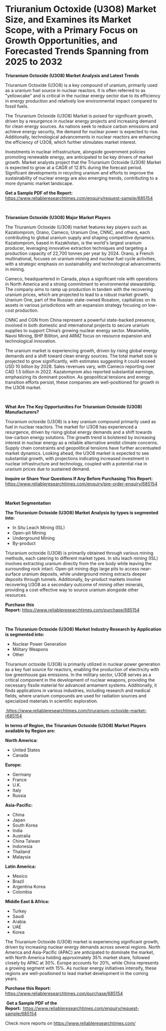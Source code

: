 <p><h1>Triuranium Octoxide (U3O8) Market Size, and Examines its Market Scope, with a Primary Focus on Growth Opportunities, and Forecasted Trends Spanning from 2025 to 2032</h1></p><p><strong>Triuranium Octoxide (U3O8) Market Analysis and Latest Trends</strong></p>
<p><p>Triuranium Octoxide (U3O8) is a key compound of uranium, primarily used as a uranium fuel source in nuclear reactors. It is often referred to as "yellowcake" and is critical in the nuclear energy sector due to its efficiency in energy production and relatively low environmental impact compared to fossil fuels.</p><p>The Triuranium Octoxide (U3O8) Market is poised for significant growth, driven by a resurgence in nuclear energy projects and increasing demand for clean energy sources. As nations seek to reduce carbon emissions and achieve energy security, the demand for nuclear power is expected to rise. Additionally, technological advancements in nuclear reactors are enhancing the efficiency of U3O8, which further stimulates market interest.</p><p>Investments in nuclear infrastructure, alongside government policies promoting renewable energy, are anticipated to be key drivers of market growth. Market analysts project that the Triuranium Octoxide (U3O8) Market is expected to grow at a CAGR of 12.8% during the forecast period. Significant developments in recycling uranium and efforts to improve the sustainability of nuclear energy are also emerging trends, contributing to a more dynamic market landscape.</p></p>
<p><strong>Get a Sample PDF of the Report:&nbsp;</strong> <a href="https://www.reliableresearchtimes.com/enquiry/request-sample/685154?utm_campaign=2326&utm_medium=2&utm_source=Github&utm_content=ia&utm_term=27032025&utm_id=triuranium-octoxide-u3o8">https://www.reliableresearchtimes.com/enquiry/request-sample/685154</a></p>
<p>&nbsp;</p>
<p><strong>Triuranium Octoxide (U3O8) Major Market Players</strong></p>
<p><p>The Triuranium Octoxide (U3O8) market features key players such as Kazatomprom, Orano, Cameco, Uranium One, CNNC, and others, each contributing to global uranium supply and shaping competitive dynamics. Kazatomprom, based in Kazakhstan, is the world's largest uranium producer, leveraging innovative extraction techniques and targeting a production capacity of 22,700 tonnes per year by 2024. Orano, a French multinational, focuses on uranium mining and nuclear fuel cycle activities, with a strategic emphasis on sustainability and technological advancements in mining.</p><p>Cameco, headquartered in Canada, plays a significant role with operations in North America and a strong commitment to environmental stewardship. The company aims to ramp up production in tandem with the recovering uranium prices, which are projected to lead to a robust market growth. Uranium One, part of the Russian state-owned Rosatom, capitalizes on its assets in various jurisdictions with an expansion strategy focusing on low-cost production.</p><p>CNNC and CGN from China represent a powerful state-backed presence, involved in both domestic and international projects to secure uranium supplies to support China’s growing nuclear energy sector. Meanwhile, Navoi Mining, BHP Billiton, and ARMZ focus on resource expansion and technological innovation.</p><p>The uranium market is experiencing growth, driven by rising global energy demands and a shift toward clean energy sources. The total market size is projected to grow significantly, with estimates suggesting it could exceed USD 10 billion by 2028. Sales revenues vary, with Cameco reporting over CAD 1.5 billion in 2022. Kazatomprom also reported substantial earnings, emphasizing its dominant position. As geopolitical tensions and energy transition efforts persist, these companies are well-positioned for growth in the U3O8 market.</p></p>
<p>&nbsp;</p>
<p><strong>What Are The Key Opportunities For Triuranium Octoxide (U3O8) Manufacturers?</strong></p>
<p><p>Triuranium octoxide (U3O8) is a key uranium compound primarily used as fuel in nuclear reactors. The market for U3O8 has experienced a resurgence, driven by rising global energy demands and a shift towards low-carbon energy solutions. The growth trend is bolstered by increasing interest in nuclear energy as a reliable alternative amidst climate concerns. Supply chain constraints and geopolitical tensions have further accentuated market dynamics. Looking ahead, the U3O8 market is expected to see substantial growth, with projections indicating increased investment in nuclear infrastructure and technology, coupled with a potential rise in uranium prices due to sustained demand.</p></p>
<p><strong>Inquire or Share Your Questions If Any Before Purchasing This Report:</strong> <a href="https://www.reliableresearchtimes.com/enquiry/pre-order-enquiry/685154?utm_campaign=2326&utm_medium=2&utm_source=Github&utm_content=ia&utm_term=27032025&utm_id=triuranium-octoxide-u3o8">https://www.reliableresearchtimes.com/enquiry/pre-order-enquiry/685154</a></p>
<p>&nbsp;</p>
<p><strong>Market Segmentation</strong></p>
<p><strong>The Triuranium Octoxide (U3O8) Market Analysis by types is segmented into:</strong></p>
<p><ul><li>In Situ Leach Mining (ISL)</li><li>Open-pit Mining</li><li>Underground Mining</li><li>By-product</li></ul></p>
<p><p>Triuranium octoxide (U3O8) is primarily obtained through various mining methods, each catering to different market types. In situ leach mining (ISL) involves extracting uranium directly from the ore body while leaving the surrounding rock intact. Open-pit mining digs large pits to access near-surface uranium deposits, while underground mining extracts deeper deposits through tunnels. Additionally, by-product markets involve recovering U3O8 as a secondary outcome of mining other minerals, providing a cost-effective way to source uranium alongside other resources.</p></p>
<p><strong>Purchase this Report:&nbsp;</strong><a href="https://www.reliableresearchtimes.com/purchase/685154?utm_campaign=2326&utm_medium=2&utm_source=Github&utm_content=ia&utm_term=27032025&utm_id=triuranium-octoxide-u3o8">https://www.reliableresearchtimes.com/purchase/685154</a></p>
<p>&nbsp;</p>
<p><strong>The Triuranium Octoxide (U3O8) Market Industry Research by Application is segmented into:</strong></p>
<p><ul><li>Nuclear Power Generation</li><li>Military Weapons</li><li>Other</li></ul></p>
<p><p>Triuranium octoxide (U3O8) is primarily utilized in nuclear power generation as a key fuel source for reactors, enabling the production of electricity with low greenhouse gas emissions. In the military sector, U3O8 serves as a critical component in the development of nuclear weapons, providing the necessary fissile material for advanced armament systems. Additionally, it finds applications in various industries, including research and medical fields, where uranium compounds are used for radiation sources and specialized materials in scientific exploration.</p></p>
<p><a href="https://www.reliableresearchtimes.com/triuranium-octoxide-market-r685154?utm_campaign=2326&utm_medium=2&utm_source=Github&utm_content=ia&utm_term=27032025&utm_id=triuranium-octoxide-u3o8">&nbsp;https://www.reliableresearchtimes.com/triuranium-octoxide-market-r685154</a></p>
<p><strong>In terms of Region, the Triuranium Octoxide (U3O8) Market Players available by Region are:</strong></p>
<p>
    <p> <strong> North America: </strong>
        <ul>
            <li>United States</li>
            <li>Canada</li>
        </ul>
        </p> 
    <p> <strong> Europe: </strong>
        <ul>
            <li>Germany</li>
            <li>France</li>
            <li>U.K.</li>
            <li>Italy</li>
            <li>Russia</li>
        </ul>
        </p> 
    <p> <strong> Asia-Pacific: </strong>
        <ul>
            <li>China</li>
            <li>Japan</li>
            <li>South Korea</li>
            <li>India</li>
            <li>Australia</li>
            <li>China Taiwan</li>
            <li>Indonesia</li>
            <li>Thailand</li>
            <li>Malaysia</li>
        </ul>
        </p> 
    <p> <strong> Latin America: </strong>
        <ul>
            <li>Mexico</li>
            <li>Brazil</li>
            <li>Argentina Korea</li>
            <li>Colombia</li>
        </ul>
        </p> 
    <p> <strong> Middle East & Africa: </strong>
        <ul>
            <li>Turkey</li>
            <li>Saudi</li>
            <li>Arabia</li>
            <li>UAE</li>
            <li>Korea</li>
        </ul>
    </p>
    </p>
<p><p>The Triuranium Octoxide (U3O8) market is experiencing significant growth, driven by increasing nuclear energy demands across several regions. North America and Asia-Pacific (APAC) are anticipated to dominate the market, with North America holding approximately 35% market share, followed closely by APAC at 30%. Europe accounts for 20%, while China represents a growing segment with 15%. As nuclear energy initiatives intensify, these regions are well-positioned to lead market development in the coming years.</p></p>
<p><strong>Purchase this Report: </strong><a href="https://www.reliableresearchtimes.com/purchase/685154?utm_campaign=2326&utm_medium=2&utm_source=Github&utm_content=ia&utm_term=27032025&utm_id=triuranium-octoxide-u3o8">https://www.reliableresearchtimes.com/purchase/685154</a></p>
<p>&nbsp;<strong>Get a Sample PDF of the Report:&nbsp;&nbsp;</strong><a href="https://www.reliableresearchtimes.com/enquiry/request-sample/685154?utm_campaign=2326&utm_medium=2&utm_source=Github&utm_content=ia&utm_term=27032025&utm_id=triuranium-octoxide-u3o8">https://www.reliableresearchtimes.com/enquiry/request-sample/685154</a></p>
<p><strong></strong></p>
<p>Check more reports on <a href="https://www.reliableresearchtimes.com/?utm_campaign=2326&utm_medium=2&utm_source=Github&utm_content=ia&utm_term=27032025&utm_id=triuranium-octoxide-u3o8">https://www.reliableresearchtimes.com/</a></p>